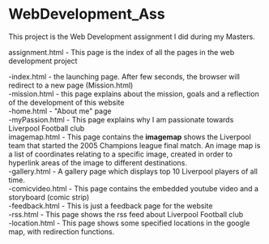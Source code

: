 # WebDevelopment_Ass 

This project is the Web Development assignment I did during my Masters. 

assignment.html - This page is the index of all the pages in the web development project  
  
-index.html - the launching page. After few seconds, the browser will redirect to a new page (Mission.html)  
-mission.html - this page explains about the mission, goals and a reflection of the development of this website  
-home.html - "About me" page  
-myPassion.html - This page explains why I am passionate towards Liverpool Football club  
imagemap.html - This page contains the __imagemap__ shows the Liverpool team that started the 2005 Champions league final                match. An image map is a list of coordinates relating to a specific image, created in order to hyperlink areas of the image to different destinations.  
-gallery.html - A gallery page which displays top 10 Liverpool players of all time.  
-comicvideo.html - This page contains the embedded youtube video and a storyboard (comic strip)  
-feedback.html - This is just a feedback page for the website  
-rss.html - This page shows the rss feed about Liverpool Football club  
-location.html - This page shows some specified locations in the google map, with redirection functions.  


 

